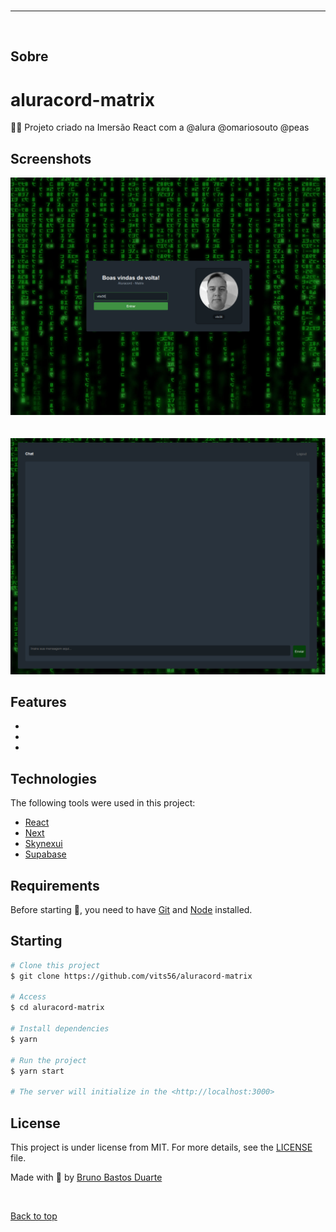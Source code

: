 
<div align="center" id="top"> 
  <img src="./src/assets/logo.svg" alt="" />
</div>

<hr/>
<br>

## Sobre
# aluracord-matrix
👨‍💻 Projeto criado na Imersão React com a @alura @omariosouto @peas


## Screenshots

<div align="center" id="top"> 
  <img src="./src/assets/screen1.png" alt="" />
</div>
<br/>
<br/>
<div align="center" id="top"> 
  <img src="./src/assets/screen2.png" alt="" />
</div>

## Features

- 
- 
- 

## Technologies

The following tools were used in this project:

- [React](https://pt-br.reactjs.org/)
- [Next](https://nextjs.org/)
- [Skynexui](https://skynexui.dev/)
- [Supabase](https://supabase.com/)


## Requirements

Before starting 🏁, you need to have [Git](https://git-scm.com) and [Node](https://nodejs.org/en/) installed.

## Starting

```bash
# Clone this project
$ git clone https://github.com/vits56/aluracord-matrix

# Access
$ cd aluracord-matrix

# Install dependencies
$ yarn

# Run the project
$ yarn start

# The server will initialize in the <http://localhost:3000>
```

## License

This project is under license from MIT. For more details, see the [LICENSE](LICENSE.md) file.

Made with 💜 by <a href="https://github.com/vits56" target="_blank">Bruno Bastos Duarte</a>

&#xa0;

<a href="#top">Back to top</a>


